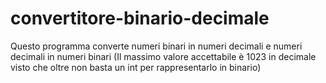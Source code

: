 # convertitore-binario-decimale
Questo programma converte numeri binari in numeri decimali e numeri decimali in numeri binari (Il massimo valore accettabile è 1023 in decimale visto che oltre non basta un int per rappresentarlo in binario)
